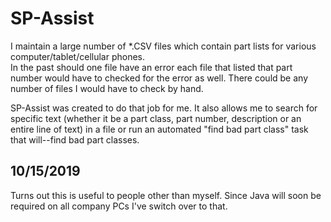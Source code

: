 # SP-Assist

I maintain a large number of *.CSV files which contain part lists for various computer/tablet/cellular phones.  
In the past should one file have an error each file that listed that part number would have to checked for the 
error as well.  There could be any number of files I would have to check by hand.

SP-Assist was created to do that job for me.  It also allows me to search for specific text (whether it be a part class, part number, description or an entire line of text) in a file or run an automated "find bad part class" task that will--find bad part classes.  

## 10/15/2019

Turns out this is useful to people other than myself.  Since Java will soon be required on all company PCs I've switch over to that.  
